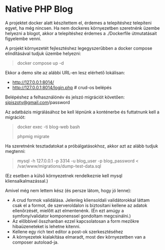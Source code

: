 # Native PHP Blog

A projektet docker alatt készítettem el, érdemes a telepítéshez telepíteni egyet, ha még nincsen. Ha nem dockeres környezetben szeretnénk üzembe helyezni a blogot, akkor a telepítéshez érdemes a ./Dockerfile útmutatásait figyelembe venni.

A projekt környezetét fejlesztéshez legegyszerűbben a docker compose elindításával tudjuk üzembe helyezni:

> docker compose up -d

Ekkor a demo site az alábbi URL-en lesz elérhető lokálisan:

- http://127.0.0.1:8014/
- http://127.0.0.1:8014/login.php # crud-os belépés

Belépéshez a felhasználónév és jelszó migrációt követően: sipiszoty@gmail.com/password

Az adatbázis migrálásához be kell lépnünk a konténerbe és futtatnunk kell a migrációt:

> docker exec -ti blog-web bash
> 
> phpmig migrate

Ha szeretnénk tesztadatokat a próbálgatásokhoz, akkor azt az alább tudjuk megtenni:

> mysql -h 127.0.0.1 -p 3314 -u blog_user -p blog_password < /var/www/migrations/dump-test-data.sql

(Ez esetben a külső környezetnek rendelkeznie kell mysql kliensalkalmazással.)

Amivel még nem lettem kész (és persze látom, hogy jó lenne):
- A crud formok validálása. Jelenleg kliensoldali validátorokkal láttam csak el a formot, de szerveroldalon is biztosítani kellene az adatok ellenőrzését, mielőtt azt elmentenénk. (Én ezt amúgy a symfony/validator komponenssel gondoltam megcsinálni.)
- Az előbbivel összhanban ezzel kapcsolatosan a form mezőkre hibaüzeneteket is lehetne kitenni.
- Kellene egy rich text editor a post-ok szerkesztéséhez
- A környezetek kialakítása elmaradt, most dev környezetben van a composer autoload-ja.
